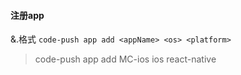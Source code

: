 #### 注册app

&.格式 `code-push app add <appName> <os> <platform>`
> code-push app add MC-ios ios react-native